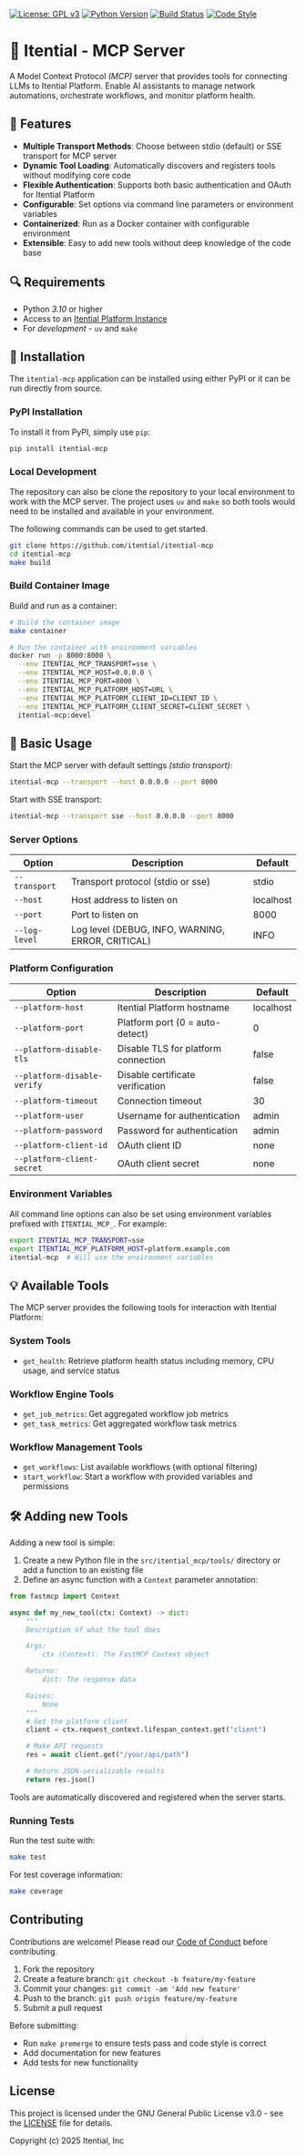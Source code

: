<div align="left">

[![License: GPL v3](https://img.shields.io/badge/License-GPLv3-blue.svg)](https://www.gnu.org/licenses/gpl-3.0)
[![Python Version](https://img.shields.io/badge/python-3.10%2B-blue)](https://www.python.org/downloads/)
[![Build Status](https://img.shields.io/badge/build-passing-brightgreen.svg)](https://github.com/itential/itential-mcp)
[![Code Style](https://img.shields.io/badge/code%20style-ruff-black)](https://github.com/charliermarsh/ruff)

</div>

# 🔌 Itential - MCP Server
A Model Context Protocol _(MCP)_ server that provides tools for connecting LLMs to Itential Platform. Enable AI assistants to manage network automations, orchestrate workflows, and monitor platform health.

## 📒 Features
- **Multiple Transport Methods**: Choose between stdio (default) or SSE transport for MCP server
- **Dynamic Tool Loading**: Automatically discovers and registers tools without modifying core code
- **Flexible Authentication**: Supports both basic authentication and OAuth for Itential Platform
- **Configurable**: Set options via command line parameters or environment variables
- **Containerized**: Run as a Docker container with configurable environment
- **Extensible**: Easy to add new tools without deep knowledge of the code base

## 🔍 Requirements
- Python _3.10_ or higher
- Access to an [Itential Platform Instance](https://www.itential.com/)
- For _development_ - `uv` and `make`

## 🔧 Installation
The `itential-mcp` application can be installed using either PyPI or it can be
run directly from source.

### PyPI Installation
To install it from PyPI, simply use `pip`:

```bash
pip install itential-mcp
```

### Local Development
The repository can also be clone the repository to your local environment to
work with the MCP server. The project uses `uv` and `make` so both tools
would need to be installed and available in your environment.

The following commands can be used to get started.

```bash
git clone https://github.com/itential/itential-mcp
cd itential-mcp
make build
```

### Build Container Image
Build and run as a container:

```bash
# Build the container image
make container

# Run the container with environment variables
docker run -p 8000:8000 \
  --env ITENTIAL_MCP_TRANSPORT=sse \
  --env ITENTIAL_MCP_HOST=0.0.0.0 \
  --env ITENTIAL_MCP_PORT=8000 \
  --env ITENTIAL_MCP_PLATFORM_HOST=URL \
  --env ITENTIAL_MCP_PLATFORM_CLIENT_ID=CLIENT_ID \
  --env ITENTIAL_MCP_PLATFORM_CLIENT_SECRET=CLIENT_SECRET \
  itential-mcp:devel
```

## 📝 Basic Usage
Start the MCP server with default settings _(stdio transport)_:

```bash
itential-mcp --transport --host 0.0.0.0 --port 8000
```

Start with SSE transport:

```bash
itential-mcp --transport sse --host 0.0.0.0 --port 8000
```

### Server Options

| Option        | Description                                       | Default   |
|---------------|---------------------------------------------------|-----------|
| `--transport` | Transport protocol (stdio or sse)                 | stdio     |
| `--host`      | Host address to listen on                         | localhost |
| `--port`      | Port to listen on                                 | 8000      |
| `--log-level` | Log level (DEBUG, INFO, WARNING, ERROR, CRITICAL) | INFO      |

### Platform Configuration

| Option                      | Description                         | Default   |
|-----------------------------|-------------------------------------|-----------|
| `--platform-host`           | Itential Platform hostname          | localhost |
| `--platform-port`           | Platform port (0 = auto-detect)     | 0         |
| `--platform-disable-tls`    | Disable TLS for platform connection | false     |
| `--platform-disable-verify` | Disable certificate verification    | false     |
| `--platform-timeout`        | Connection timeout                  | 30        |
| `--platform-user`           | Username for authentication         | admin     |
| `--platform-password`       | Password for authentication         | admin     |
| `--platform-client-id`      | OAuth client ID                     | none      |
| `--platform-client-secret`  | OAuth client secret                 | none      |

### Environment Variables

All command line options can also be set using environment variables prefixed with `ITENTIAL_MCP_`. For example:

```bash
export ITENTIAL_MCP_TRANSPORT=sse
export ITENTIAL_MCP_PLATFORM_HOST=platform.example.com
itential-mcp  # Will use the environment variables
```

## 💡 Available Tools
The MCP server provides the following tools for interaction with Itential Platform:

### System Tools
- `get_health`: Retrieve platform health status including memory, CPU usage, and service status

### Workflow Engine Tools
- `get_job_metrics`: Get aggregated workflow job metrics
- `get_task_metrics`: Get aggregated workflow task metrics

### Workflow Management Tools
- `get_workflows`: List available workflows (with optional filtering)
- `start_workflow`: Start a workflow with provided variables and permissions

## 🛠️ Adding new Tools
Adding a new tool is simple:

1. Create a new Python file in the `src/itential_mcp/tools/` directory or add a function to an existing file
2. Define an async function with a `Context` parameter annotation:

```python
from fastmcp import Context

async def my_new_tool(ctx: Context) -> dict:
    """
    Description of what the tool does

    Args:
        ctx (Context): The FastMCP Context object

    Returns:
        dict: The response data

    Raises:
        None
    """
    # Get the platform client
    client = ctx.request_context.lifespan_context.get("client")

    # Make API requests
    res = await client.get("/your/api/path")

    # Return JSON-serializable results
    return res.json()
```

Tools are automatically discovered and registered when the server starts.

### Running Tests
Run the test suite with:

```bash
make test
```

For test coverage information:

```bash
make coverage
```

## Contributing
Contributions are welcome! Please read our [Code of Conduct](CODE_OF_CONDUCT.md) before contributing.

1. Fork the repository
2. Create a feature branch: `git checkout -b feature/my-feature`
3. Commit your changes: `git commit -am 'Add new feature'`
4. Push to the branch: `git push origin feature/my-feature`
5. Submit a pull request

Before submitting:
- Run `make premerge` to ensure tests pass and code style is correct
- Add documentation for new features
- Add tests for new functionality

## License
This project is licensed under the GNU General Public License v3.0 - see the [LICENSE](LICENSE) file for details.

Copyright (c) 2025 Itential, Inc
